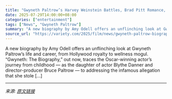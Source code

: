 ```yaml
---
title: "Gwyneth Paltrow’s Harvey Weinstein Battles, Brad Pitt Romance, Alleged Winona Ryder Drama and More: 11 Biggest Revelations From New Biography"
date: 2025-07-29T14:00:00+08:00
categories: ["entertainment"]
tags: ["News", "Gwyneth Paltrow"]
summary: "A new biography by Amy Odell offers an unflinching look at Gwyneth Paltrow’s life and career, from Hollywood royalty to wellness mogul. &#8220;Gwyneth: The Biography,&#8221; out now, traces the Oscar-"
source_url: "https://variety.com/2025/film/news/gwyneth-paltrow-biography-brad-pitt-weinstein-drama-1236472362/"
---
```


A new biography by Amy Odell offers an unflinching look at Gwyneth Paltrow’s life and career, from Hollywood royalty to wellness mogul. &#8220;Gwyneth: The Biography,&#8221; out now, traces the Oscar-winning actor’s journey from childhood — as the daughter of actor Blythe Danner and director-producer Bruce Paltrow — to addressing the infamous allegation that she stole [&#8230;]

---

*来源: [原文链接](https://variety.com/2025/film/news/gwyneth-paltrow-biography-brad-pitt-weinstein-drama-1236472362/)*
